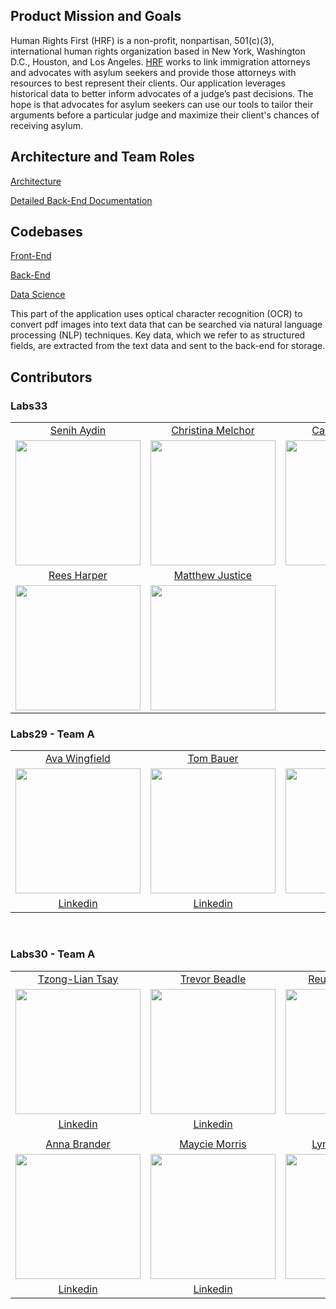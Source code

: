## Product Mission and Goals

Human Rights First (HRF) is a non-profit, nonpartisan, 501(c)(3), international human rights organization based in New York, Washington D.C., Houston, and Los Angeles. [HRF](https://www.humanrightsfirst.org/asylum) works to link immigration attorneys and advocates with asylum seekers and provide those attorneys with resources to best represent their clients. Our application leverages historical data to better inform advocates of a judge’s past decisions. The hope is that advocates for asylum seekers can use our tools to tailor their arguments before a particular judge and maximize their client's chances of receiving asylum.

## Architecture and Team Roles

[Architecture](reference/architecture.png)

[Detailed Back-End Documentation](api/readme.md)

## Codebases

[Front-End](https://github.com/Lambda-School-Labs/human-rights-first-asylum-fe-a)

[Back-End](https://github.com/Lambda-School-Labs/human-rights-first-asylum-be-a)

[Data Science](https://github.com/Lambda-School-Labs/Lambda-School-Labs-human-rights-first-asylum-ds-a)

This part of the application uses optical character recognition (OCR) to convert pdf images into text data that can be searched via natural language processing (NLP) techniques. Key data, which we refer to as structured fields, are extracted from the text data and sent to the back-end for storage.

## Contributors

### Labs33

|                                                                                                                                 |                                                                                                                                     |                                                                                                                            |
| :-----------------------------------------------------------------------------------------------------------------------------: | :---------------------------------------------------------------------------------------------------------------------------------: | :------------------------------------------------------------------------------------------------------------------------: |
|                                          [Senih Aydin](https://github.com/aydinsenih)                                           |                                          [Christina Melchor](https://github.com/c-melchor)                                          |                                         [Cameron Mirza](https://github.com/cmirza)                                         |
| [<img src="https://avatars.githubusercontent.com/u/35286437?v=4" width = "200" align="center"/>](https://github.com/aydinsenih) |   [<img src="https://avatars.githubusercontent.com/u/71955286?v=4" width = "200" align="center"/>](https://github.com/c-melchor)    | [<img src="https://avatars.githubusercontent.com/u/7876859?v=4" width = "200" align="center"/>](https://github.com/cmirza) |
|                                          [Rees Harper](https://github.com/reesharper)                                           |                                        [Matthew Justice](https://github.com/JusticeMatthew)                                         |
| [<img src="https://avatars.githubusercontent.com/u/70249966?v=4" width = "200" align="center"/>](https://github.com/reesharper) | [<img src="https://avatars.githubusercontent.com/u/72817096?v=4" width = "200" align="center"/>](https://github.com/JusticeMatthew) |

### Labs29 - Team A

|                                                                                                                                          |                                                                                                                                         |                                                                                                                                              |
| :--------------------------------------------------------------------------------------------------------------------------------------: | :-------------------------------------------------------------------------------------------------------------------------------------: | :------------------------------------------------------------------------------------------------------------------------------------------: |
|                                               [Ava Wingfield](https://github.com/avawing)                                                |                                                 [Tom Bauer](https://github.com/TBau23)                                                  |                                                  [Ryan Lee](https://github.com/SassyFatCat)                                                  |
| [<img src="https://ca.slack-edge.com/ESZCHB482-W014G4L7R1P-5e90ae004407-512" width = "200" align="center"/>](https://github.com/avawing) | [<img src="https://ca.slack-edge.com/ESZCHB482-W015P694SUV-84c590ba765c-512" width = "200" align="center"/>](https://github.com/TBau23) | [<img src="https://ca.slack-edge.com/ESZCHB482-W014G4N2FEV-9b9fece7a4af-512" width = "200" align="center"/>](https://github.com/SassyFatCat) |
|                                          [Linkedin](https://www.linkedin.com/in/avawingfield/)                                           |                                           [Linkedin](https://www.linkedin.com/in/tombauer11/)                                           |                                             [Linkedin](https://www.linkedin.com/in/sassyfatcat/)                                             |

<br />

### Labs30 - Team A

|                                                                                                                                                                               |                                                                                                                                                                              |                                                                                                                                                                                   |
| :---------------------------------------------------------------------------------------------------------------------------------------------------------------------------: | :--------------------------------------------------------------------------------------------------------------------------------------------------------------------------: | :-------------------------------------------------------------------------------------------------------------------------------------------------------------------------------: |
|                                                                [Tzong-Lian Tsay](https://github.com/tzonglian)                                                                |                                                               [Trevor Beadle](https://github.com/TrevorBeadle)                                                               |                                                                [Reuben Palumbo](https://github.com/reubenPalumbo)                                                                 |
| [<img src="https://avatars.githubusercontent.com/u/68922354?s=460&u=93ce3bbc5de94dd89246239b70828545b5dcac5e&v=4" width = "200" align="center"/>](https://github.com/avawing) | [<img src="https://avatars.githubusercontent.com/u/66217015?s=460&u=bc4a490d18d80167985a032f5ca86b9193124a6c&v=4" width = "200" align="center"/>](https://github.com/TBau23) | [<img src="https://avatars.githubusercontent.com/u/68444266?s=460&u=ff38ccc9dcb83047c2134ce9852e0dfef1fae8fb&v=4" width = "200" align="center"/>](https://github.com/SassyFatCat) |
|                                                                [Linkedin](https://www.linkedin.com/in/tltsay/)                                                                |                                                       [Linkedin](https://www.linkedin.com/in/trevor-beadle-1850481b6/)                                                       |                                                              [Linkedin](https://www.linkedin.com/in/reuben-palumbo/)                                                              |
|                                                                                                                                                                               |                                                                                                                                                                              |                                                                                                                                                                                   |
|                                                                [Anna Brander](https://github.com/aelise17264)                                                                 |                                                              [Maycie Morris](https://github.com/maycie-morris)                                                               |                                                                   [Lynda Santiago](https://github.com/lyntechi)                                                                   |
| [<img src="https://avatars.githubusercontent.com/u/66019108?s=460&u=b98ac38b13155691c2189b10914cff7a092ab5a5&v=4" width = "200" align="center"/>](https://github.com/avawing) | [<img src="https://avatars.githubusercontent.com/u/67204638?s=460&u=57c9c3585fd3326f80ce34c02cbb7939a3ddc0fa&v=4" width = "200" align="center"/>](https://github.com/TBau23) | [<img src="https://avatars.githubusercontent.com/u/64440403?s=460&u=ebd52037cfa31421477942f041a43a6ef88267ca&v=4" width = "200" align="center"/>](https://github.com/SassyFatCat) |
|                                                             [Linkedin](https://www.linkedin.com/in/aelise17264/)                                                              |                                                            [Linkedin](https://www.linkedin.com/in/mayciemorris/)                                                             |                                                         [Linkedin](https://www.linkedin.com/in/lynda-santiago-7b58221b4/)                                                         |
